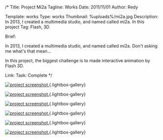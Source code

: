 /*
Title: Project Mi2a
Tagline: Works
Date: 2011/11/01
Author: Redy

Template: works
Type: works
Thumbnail: %uploads%/mi2a.jpg
Description: In 2013, I created a multimedia studio, and named called mi2a. In this project
Tag: Flash, 3D

Brief: <p>In 2013, I created a multimedia studio, and named called mi2a. Don't asking me what's that mean...</p><p>In this project, the biggest challenge is to made interactive animation by Flash 3D.</p>
Link:
Task: Complete
*/

[0]: %image_url%/mi2a.jpg  "mi2a"
[1]: %image_url%/works/mi2a/mi2a_1_s.jpg  "mi2a"
[2]: %image_url%/works/mi2a/mi2a_2_s.jpg  "mi2a"
[3]: %image_url%/works/mi2a/mi2a_3_s.jpg  "mi2a"
[4]: %image_url%/works/mi2a/mi2a_4_s.jpg  "mi2a"
[5]: %image_url%/works/mi2a/mi2a_5_s.jpg  "mi2a"

[![project screenshot.][0]](%image_url%/mi2a.jpg "screenshot"){.lightbox-gallery}

[![project screenshot.][1]](%image_url%/works/mi2a/mi2a_1_s.jpg "screenshot."){.lightbox-gallery}

[![project screenshot.][2]](%image_url%/works/mi2a/mi2a_2.jpg "screenshot."){.lightbox-gallery}

[![project screenshot.][3]](%image_url%/works/mi2a/mi2a_3.jpg "screenshot."){.lightbox-gallery}

[![project screenshot.][4]](%image_url%/works/mi2a/mi2a_4.jpg "screenshot."){.lightbox-gallery}

[![project screenshot.][5]](%image_url%/works/mi2a/mi2a_5.jpg "screenshot."){.lightbox-gallery}